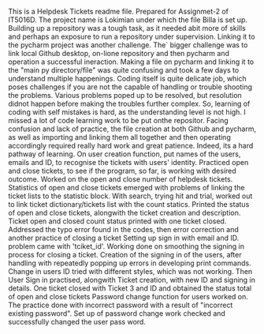 This is a Helpdesk Tickets readme file.
Prepared for Assignmet-2 of IT5016D. The project name is Lokimian under which the file Billa is set up.
Building up a repository was a tough task, as it needed abit more of skills and perhaps an exposure to run a repository under supervision.
Linking it to the pycharm project was another challenge. The` bigger challenge was to link local Github desktop, on-lione repository and then pycharm and operation a successful ineraction.
Making a file on pycharm and linking it to the "main py directory/file" was quite confusing and took a few days to understand multiple happenings.
Coding itself is quite delicate job, which poses challenges if you are not the capable of handling or trouble shooting the problems. Various problems poped up to be resolved, but resolution didnot happen before making the troubles further complex.
So, learning of coding with self mistakes is hard, as the understanding level is not high.
I missed a lot of code learning work to be put onthe repositor. Facing confusion and lack of practice, the file creation at both Github and pycharm, as well as importing and linking them all together and then operating accordingly required really hard work and great patience. Indeed, its a hard pathway of learning.
On user creation function, put names of the users, emails and ID, to recognise the tickets with users' identity.
Practiced open and close tickets, to see if the program, so far, is working with desired outcome.
Worked on the open and close number of helpdesk tickets.
Statistics of open and close tickets emerged with problems of linking the ticket lists to the statistic block.
With search, trying hit and trial, worked out to link ticket dictionary/tickets list with the count statics.
Printed the status of open and close tickets, alongwith the ticket creation and description. 
Ticket open and closed count status printed with one ticket closed.
Addressed the typo error found in the codes, then error correction and another practice of closing a  ticket
Setting up sign in with email and ID. problem came with 'tciket_id'. Working done on smoothing the signing in process for closing a ticket. 
Creation of the signing in of the users, after handling with repeatedly popping up errors in developing print commands.
Change in users ID tried with different styles, which was not working. Then User Sign in practised, alongwith Ticket creation, with new ID and signing in details.
One ticket closed with Ticket 3 and ID and obtained the status total of open and close tickets
Password change function for users worked on. The practice done with incorrect password with a result of "incorrect existing password".
Set up of password change work checked and successfully changed the user pass word.
